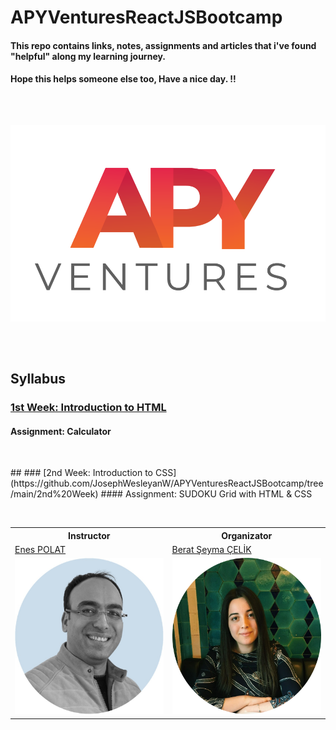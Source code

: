 # APYVenturesReactJSBootcamp


#### This repo contains links, notes, assignments and articles that i've found "helpful" along my learning journey.
#### Hope this helps someone else too, Have a nice day. !!
<p>&nbsp;</p>

##
![alt text](https://github.com/JosephWesleyanW/APYVenturesReactJSBootcamp/blob/main/img/apy_ventures.png)
##
<p>&nbsp;</p>

## Syllabus
### [1st Week: Introduction to HTML](https://github.com/JosephWesleyanW/APYVenturesReactJSBootcamp/tree/main/1st%20Week)
#### Assignment: Calculator
<p>&nbsp;</p>
##
### [2nd Week: Introduction to CSS](https://github.com/JosephWesleyanW/APYVenturesReactJSBootcamp/tree/main/2nd%20Week)
#### Assignment: SUDOKU Grid with HTML & CSS
<p>&nbsp;</p>


 <table>
  <tr>
    <th>Instructor</th>
    <th>Organizator</th>
  </tr>
  <tr>
    <td><a href="https://www.linkedin.com/in/enes-polat-09671743/">Enes POLAT</a></td>
    <td><a href="https://www.linkedin.com/in/beratseymacelik/">Berat Şeyma ÇELİK</a></td>
  </tr>
  <tr>
    <td><img src="https://github.com/JosephWesleyanW/APYVenturesReactJSBootcamp/blob/main/img/1640611682019.jpg" width="250" height="250"></td>
    <td><img src="https://github.com/JosephWesleyanW/APYVenturesReactJSBootcamp/blob/main/img/164820243270.png" width="250" height="250" ></td>
  </tr>
 </table>
